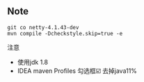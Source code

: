 ## Note

```
git co netty-4.1.43-dev
mvn compile -Dcheckstyle.skip=true -e
```

注意
- 使用jdk 1.8
- IDEA maven Profiles 勾选框☑️ 去掉java11%
